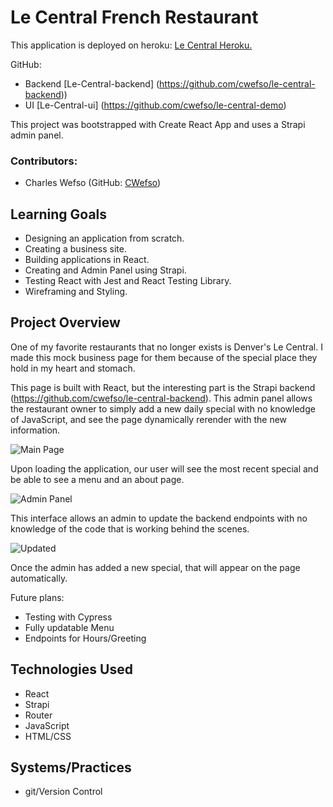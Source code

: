 # Le Central French Restaurant

  This application is deployed on heroku: [Le Central Heroku.](https://le-central-restaurant.herokuapp.com/)

GitHub: 
- Backend [Le-Central-backend] (https://github.com/cwefso/le-central-backend))
- UI [Le-Central-ui] (https://github.com/cwefso/le-central-demo)

This project was bootstrapped with Create React App and uses a Strapi admin panel.
   

### Contributors:
  - Charles Wefso (GitHub: [CWefso](https://github.com/cwefso))

## Learning Goals
  - Designing an application from scratch.
  - Creating a business site.
  - Building applications in React.
  - Creating and Admin Panel using Strapi.
  - Testing React with Jest and React Testing Library.
  - Wireframing and Styling.

## Project Overview
  One of my favorite restaurants that no longer exists is Denver's Le Central. I made this mock business page for them because of the special place they hold in my heart and stomach. 
  
  This page is built with React, but the interesting part is the Strapi backend (https://github.com/cwefso/le-central-backend). This admin panel allows the restaurant owner to simply add a new daily special with no knowledge of JavaScript, and see the page dynamically rerender with the new information.


![Main Page](https://i.imgur.com/Cmmfaoe.png?1)

  Upon loading the application, our user will see the most recent special and be able to see a menu and an about page. 
  
![Admin Panel](https://i.imgur.com/WvYq7Gg.png?1)

  This interface allows an admin to update the backend endpoints with no knowledge of the code that is working behind the scenes.

![Updated](https://i.imgur.com/2GrulNQ.png?1)

  Once the admin has added a new special, that will appear on the page automatically.

Future plans:

- Testing with Cypress
- Fully updatable Menu
- Endpoints for Hours/Greeting

## Technologies Used
  - React
  - Strapi
  - Router
  - JavaScript
  - HTML/CSS

## Systems/Practices
  - git/Version Control
